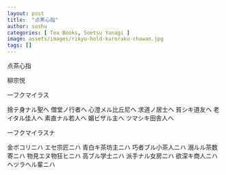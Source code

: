 ```yaml
---
layout: post
title:  "点茶心指"
author: soshu
categories: [ Tea Books, Soetsu Yanagi ]
image: assets/images/rikyu-hold-kuroraku-chawan.jpg
tags: []
---
```


点茶心指

柳宗悦

一フクマイラス

捨テ身ナル聖へ
僧堂ノ行者ヘ
心澄メル比丘尼ヘ
求道ノ居士ヘ
貧シキ道友ヘ
老イタル佳人ヘ
素直ナル若人ヘ
媚ビザル主ヘ
ツマシキ田舎人ヘ

一フクマイラスナ

金ボコリニハ
エセ宗匠ニハ
青白キ茶坊主ニハ
巧者ブル小茶人ニハ
溺ルル茶数寄ニハ
物見エヌ物狂ヒニハ
高ブル学士ニハ
派手ナル女房ニハ
欲深キ商人ニハ
ヘツラヘル輩ニハ
